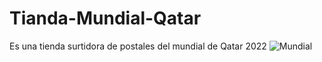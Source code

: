 # Tianda-Mundial-Qatar
Es una tienda surtidora de postales del mundial de Qatar 2022
![Mundial](https://user-images.githubusercontent.com/113799193/197357090-b661c64a-515d-4947-b25c-d49e1b4283f7.png)
